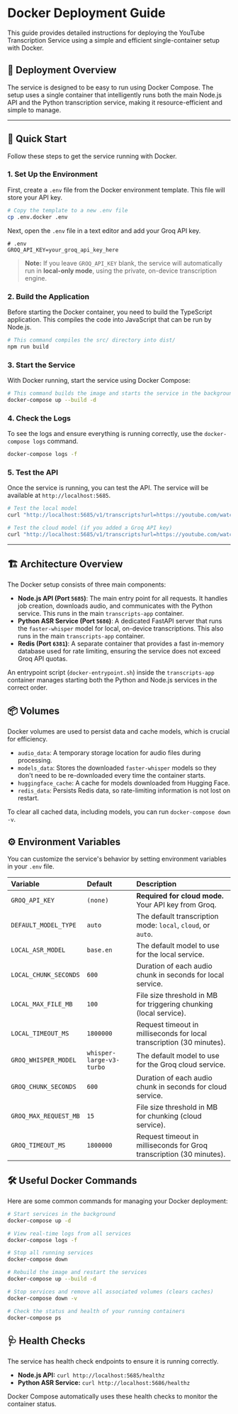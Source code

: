 # Docker Deployment Guide

This guide provides detailed instructions for deploying the YouTube Transcription Service using a simple and efficient single-container setup with Docker.

## 🚀 Deployment Overview

The service is designed to be easy to run using Docker Compose. The setup uses a single container that intelligently runs both the main Node.js API and the Python transcription service, making it resource-efficient and simple to manage.

--- 

## 🏁 Quick Start

Follow these steps to get the service running with Docker.

### 1. **Set Up the Environment**

First, create a `.env` file from the Docker environment template. This file will store your API key.

```bash
# Copy the template to a new .env file
cp .env.docker .env
```

Next, open the `.env` file in a text editor and add your Groq API key.

```env
# .env
GROQ_API_KEY=your_groq_api_key_here
```

> **Note:** If you leave `GROQ_API_KEY` blank, the service will automatically run in **local-only mode**, using the private, on-device transcription engine.

### 2. **Build the Application**

Before starting the Docker container, you need to build the TypeScript application. This compiles the code into JavaScript that can be run by Node.js.

```bash
# This command compiles the src/ directory into dist/
npm run build
```

### 3. **Start the Service**

With Docker running, start the service using Docker Compose:

```bash
# This command builds the image and starts the service in the background.
docker-compose up --build -d
```

### 4. **Check the Logs**

To see the logs and ensure everything is running correctly, use the `docker-compose logs` command.

```bash
docker-compose logs -f
```

### 5. **Test the API**

Once the service is running, you can test the API. The service will be available at `http://localhost:5685`.

```bash
# Test the local model
curl "http://localhost:5685/v1/transcripts?url=https://youtube.com/watch?v=...&model_type=local&sync=true"

# Test the cloud model (if you added a Groq API key)
curl "http://localhost:5685/v1/transcripts?url=https://youtube.com/watch?v=...&model_type=cloud&sync=true"
```

--- 

## 🏗️ Architecture Overview

The Docker setup consists of three main components:

- **Node.js API (Port `5685`)**: The main entry point for all requests. It handles job creation, downloads audio, and communicates with the Python service. This runs in the main `transcripts-app` container.
- **Python ASR Service (Port `5686`)**: A dedicated FastAPI server that runs the `faster-whisper` model for local, on-device transcriptions. This also runs in the main `transcripts-app` container.
- **Redis (Port `6381`)**: A separate container that provides a fast in-memory database used for rate limiting, ensuring the service does not exceed Groq API quotas.

An entrypoint script (`docker-entrypoint.sh`) inside the `transcripts-app` container manages starting both the Python and Node.js services in the correct order.

## 📦 Volumes

Docker volumes are used to persist data and cache models, which is crucial for efficiency.

- `audio_data`: A temporary storage location for audio files during processing.
- `models_data`: Stores the downloaded `faster-whisper` models so they don't need to be re-downloaded every time the container starts.
- `huggingface_cache`: A cache for models downloaded from Hugging Face.
- `redis_data`: Persists Redis data, so rate-limiting information is not lost on restart.

To clear all cached data, including models, you can run `docker-compose down -v`.

## ⚙️ Environment Variables

You can customize the service's behavior by setting environment variables in your `.env` file.

| Variable | Default | Description |
| :--- | :--- | :--- |
| `GROQ_API_KEY` | `(none)` | **Required for cloud mode.** Your API key from Groq. |
| `DEFAULT_MODEL_TYPE` | `auto` | The default transcription mode: `local`, `cloud`, or `auto`. |
| `LOCAL_ASR_MODEL` | `base.en` | The default model to use for the local service. |
| `LOCAL_CHUNK_SECONDS` | `600` | Duration of each audio chunk in seconds for local service. |
| `LOCAL_MAX_FILE_MB` | `100` | File size threshold in MB for triggering chunking (local service). |
| `LOCAL_TIMEOUT_MS` | `1800000` | Request timeout in milliseconds for local transcription (30 minutes). |
| `GROQ_WHISPER_MODEL` | `whisper-large-v3-turbo` | The default model to use for the Groq cloud service. |
| `GROQ_CHUNK_SECONDS` | `600` | Duration of each audio chunk in seconds for cloud service. |
| `GROQ_MAX_REQUEST_MB` | `15` | File size threshold in MB for chunking (cloud service). |
| `GROQ_TIMEOUT_MS` | `1800000` | Request timeout in milliseconds for Groq transcription (30 minutes). |

## 🛠️ Useful Docker Commands

Here are some common commands for managing your Docker deployment:

```bash
# Start services in the background
docker-compose up -d

# View real-time logs from all services
docker-compose logs -f

# Stop all running services
docker-compose down

# Rebuild the image and restart the services
docker-compose up --build -d

# Stop services and remove all associated volumes (clears caches)
docker-compose down -v

# Check the status and health of your running containers
docker-compose ps
```

## 🩺 Health Checks

The service has health check endpoints to ensure it is running correctly.

- **Node.js API:** `curl http://localhost:5685/healthz`
- **Python ASR Service:** `curl http://localhost:5686/healthz`

Docker Compose automatically uses these health checks to monitor the container status.
